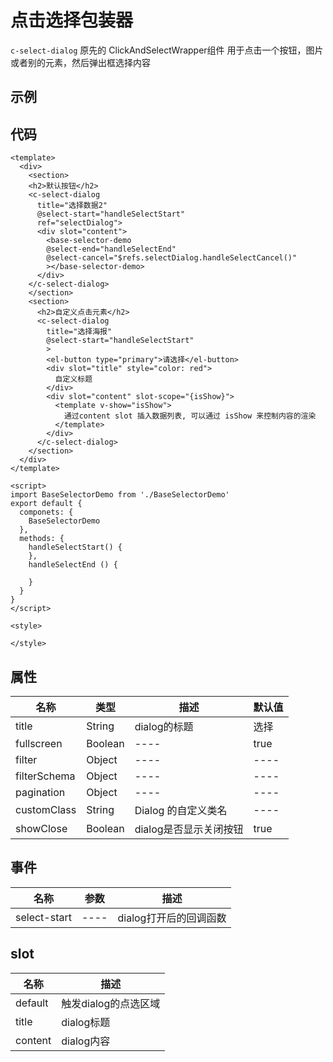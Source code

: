 # 点击选择包装器  
`c-select-dialog`
原先的 ClickAndSelectWrapper组件
用于点击一个按钮，图片或者别的元素，然后弹出框选择内容  

## 示例  
<Demo>
  <SelectDialogDemo />
</Demo>

## 代码  
```vue
<template>
  <div>
    <section>
    <h2>默认按钮</h2>
    <c-select-dialog 
      title="选择数据2" 
      @select-start="handleSelectStart" 
      ref="selectDialog">
      <div slot="content">
        <base-selector-demo
        @select-end="handleSelectEnd"
        @select-cancel="$refs.selectDialog.handleSelectCancel()"
        ></base-selector-demo>
      </div>
    </c-select-dialog>
    </section>
    <section>
      <h2>自定义点击元素</h2>
      <c-select-dialog 
        title="选择海报" 
        @select-start="handleSelectStart" 
        >
        <el-button type="primary">请选择</el-button>
        <div slot="title" style="color: red">
          自定义标题
        </div>
        <div slot="content" slot-scope="{isShow}">
          <template v-show="isShow">
            通过content slot 插入数据列表, 可以通过 isShow 来控制内容的渲染
          </template>
        </div>
      </c-select-dialog>
    </section>
  </div>
</template>

<script>
import BaseSelectorDemo from './BaseSelectorDemo'
export default {
  componets: {
    BaseSelectorDemo
  },
  methods: {
    handleSelectStart() {
    },
    handleSelectEnd () {

    }
  }
}
</script>

<style>

</style>

```

## 属性  
| 名称 | 类型 | 描述 | 默认值 |
| ---- | ---- | ---- | ---- |
| title | String | dialog的标题 | 选择 |
| fullscreen | Boolean | ---- | true |
| filter | Object | ---- | ---- |
| filterSchema | Object | ---- | ---- |
| pagination | Object | ---- | ---- |
| customClass | String | Dialog 的自定义类名 | ---- |
| showClose | Boolean | dialog是否显示关闭按钮 | true |

## 事件  
| 名称 | 参数 | 描述 |  
| ---- | ---- | ---- |
| select-start | ---- | dialog打开后的回调函数 |  

## slot
| 名称 | 描述 |
| ---- | ---- | 
| default | 触发dialog的点选区域 |
| title | dialog标题 |
| content | dialog内容 |
<Comment />